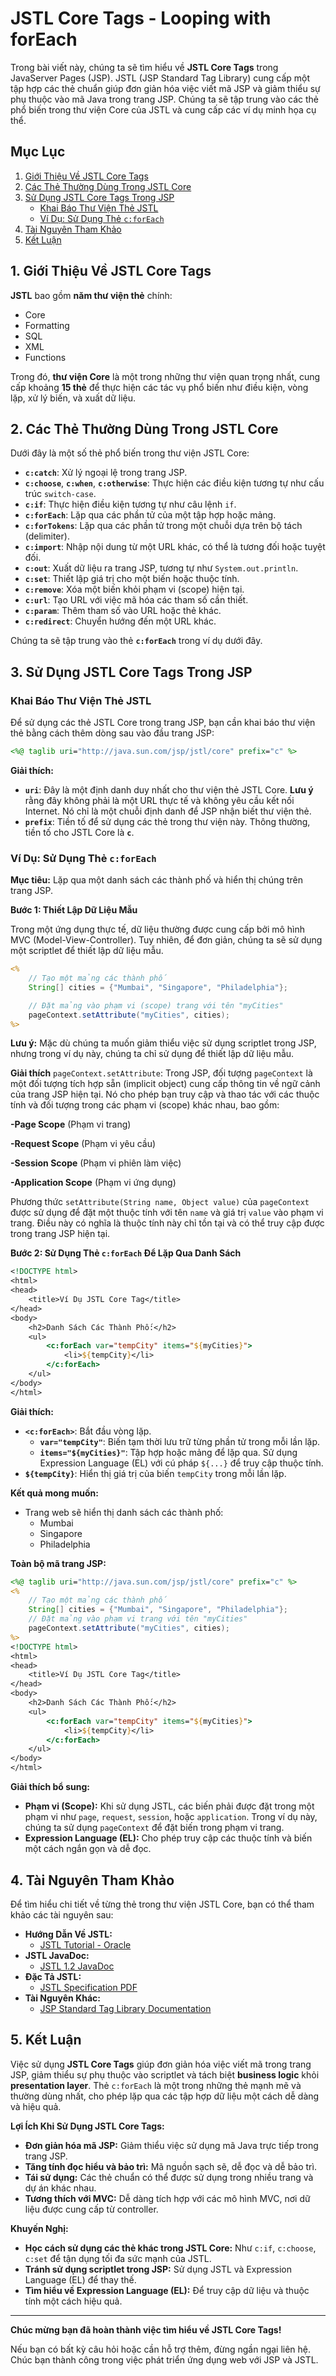 # JSTL Core Tags - Looping with forEach

Trong bài viết này, chúng ta sẽ tìm hiểu về **JSTL Core Tags** trong JavaServer Pages (JSP). JSTL (JSP Standard Tag Library) cung cấp một tập hợp các thẻ chuẩn giúp đơn giản hóa việc viết mã JSP và giảm thiểu sự phụ thuộc vào mã Java trong trang JSP. Chúng ta sẽ tập trung vào các thẻ phổ biến trong thư viện Core của JSTL và cung cấp các ví dụ minh họa cụ thể.

## Mục Lục

1. [Giới Thiệu Về JSTL Core Tags](#gioi-thieu)
2. [Các Thẻ Thường Dùng Trong JSTL Core](#cac-the-thuong-dung)
3. [Sử Dụng JSTL Core Tags Trong JSP](#su-dung-jstl)
   - [Khai Báo Thư Viện Thẻ JSTL](#khai-bao)
   - [Ví Dụ: Sử Dụng Thẻ `c:forEach`](#vi-du-foreach)
4. [Tài Nguyên Tham Khảo](#tai-nguyen)
5. [Kết Luận](#ket-luan)

## 1. Giới Thiệu Về JSTL Core Tags

**JSTL** bao gồm **năm thư viện thẻ** chính:

- Core
- Formatting
- SQL
- XML
- Functions

Trong đó, **thư viện Core** là một trong những thư viện quan trọng nhất, cung cấp khoảng **15 thẻ** để thực hiện các tác vụ phổ biến như điều kiện, vòng lặp, xử lý biến, và xuất dữ liệu.

## 2. Các Thẻ Thường Dùng Trong JSTL Core

Dưới đây là một số thẻ phổ biến trong thư viện JSTL Core:

- **`c:catch`**: Xử lý ngoại lệ trong trang JSP.
- **`c:choose`**, **`c:when`**, **`c:otherwise`**: Thực hiện các điều kiện tương tự như cấu trúc `switch-case`.
- **`c:if`**: Thực hiện điều kiện tương tự như câu lệnh `if`.
- **`c:forEach`**: Lặp qua các phần tử của một tập hợp hoặc mảng.
- **`c:forTokens`**: Lặp qua các phần tử trong một chuỗi dựa trên bộ tách (delimiter).
- **`c:import`**: Nhập nội dung từ một URL khác, có thể là tương đối hoặc tuyệt đối.
- **`c:out`**: Xuất dữ liệu ra trang JSP, tương tự như `System.out.println`.
- **`c:set`**: Thiết lập giá trị cho một biến hoặc thuộc tính.
- **`c:remove`**: Xóa một biến khỏi phạm vi (scope) hiện tại.
- **`c:url`**: Tạo URL với việc mã hóa các tham số cần thiết.
- **`c:param`**: Thêm tham số vào URL hoặc thẻ khác.
- **`c:redirect`**: Chuyển hướng đến một URL khác.

Chúng ta sẽ tập trung vào thẻ **`c:forEach`** trong ví dụ dưới đây.

## 3. Sử Dụng JSTL Core Tags Trong JSP

### Khai Báo Thư Viện Thẻ JSTL

Để sử dụng các thẻ JSTL Core trong trang JSP, bạn cần khai báo thư viện thẻ bằng cách thêm dòng sau vào đầu trang JSP:

```jsp
<%@ taglib uri="http://java.sun.com/jsp/jstl/core" prefix="c" %>
```

**Giải thích:**

- **`uri`**: Đây là một định danh duy nhất cho thư viện thẻ JSTL Core. **Lưu ý** rằng đây không phải là một URL thực tế và không yêu cầu kết nối Internet. Nó chỉ là một chuỗi định danh để JSP nhận biết thư viện thẻ.
- **`prefix`**: Tiền tố để sử dụng các thẻ trong thư viện này. Thông thường, tiền tố cho JSTL Core là **`c`**.

### Ví Dụ: Sử Dụng Thẻ `c:forEach`

**Mục tiêu:** Lặp qua một danh sách các thành phố và hiển thị chúng trên trang JSP.

**Bước 1: Thiết Lập Dữ Liệu Mẫu**

Trong một ứng dụng thực tế, dữ liệu thường được cung cấp bởi mô hình MVC (Model-View-Controller). Tuy nhiên, để đơn giản, chúng ta sẽ sử dụng một scriptlet để thiết lập dữ liệu mẫu.

```jsp
<%
    // Tạo một mảng các thành phố
    String[] cities = {"Mumbai", "Singapore", "Philadelphia"};

    // Đặt mảng vào phạm vi (scope) trang với tên "myCities"
    pageContext.setAttribute("myCities", cities);
%>
```
**Lưu ý:** Mặc dù chúng ta muốn giảm thiểu việc sử dụng scriptlet trong JSP, nhưng trong ví dụ này, chúng ta chỉ sử dụng để thiết lập dữ liệu mẫu.

**Giải thích** `pageContext.setAttribute`: Trong JSP, đối tượng `pageContext` là một đối tượng tích hợp sẵn (implicit object) cung cấp thông tin về ngữ cảnh của trang JSP hiện tại. Nó cho phép bạn truy cập và thao tác với các thuộc tính và đối tượng trong các phạm vi (scope) khác nhau, bao gồm:  

**-Page Scope** (Phạm vi trang)  

**-Request Scope** (Phạm vi yêu cầu)  

**-Session Scope** (Phạm vi phiên làm việc)  

**-Application Scope** (Phạm vi ứng dụng)  

Phương thức `setAttribute(String name, Object value)` của `pageContext` được sử dụng để đặt một thuộc tính với tên `name` và giá trị `value` vào phạm vi trang. Điều này có nghĩa là thuộc tính này chỉ tồn tại và có thể truy cập được trong trang JSP hiện tại.

**Bước 2: Sử Dụng Thẻ `c:forEach` Để Lặp Qua Danh Sách**

```jsp
<!DOCTYPE html>
<html>
<head>
    <title>Ví Dụ JSTL Core Tag</title>
</head>
<body>
    <h2>Danh Sách Các Thành Phố:</h2>
    <ul>
        <c:forEach var="tempCity" items="${myCities}">
            <li>${tempCity}</li>
        </c:forEach>
    </ul>
</body>
</html>
```

**Giải thích:**

- **`<c:forEach>`**: Bắt đầu vòng lặp.
  - **`var="tempCity"`**: Biến tạm thời lưu trữ từng phần tử trong mỗi lần lặp.
  - **`items="${myCities}"`**: Tập hợp hoặc mảng để lặp qua. Sử dụng Expression Language (EL) với cú pháp `${...}` để truy cập thuộc tính.
- **`${tempCity}`**: Hiển thị giá trị của biến `tempCity` trong mỗi lần lặp.

**Kết quả mong muốn:**

- Trang web sẽ hiển thị danh sách các thành phố:
  - Mumbai
  - Singapore
  - Philadelphia

**Toàn bộ mã trang JSP:**

```jsp
<%@ taglib uri="http://java.sun.com/jsp/jstl/core" prefix="c" %>
<%
    // Tạo một mảng các thành phố
    String[] cities = {"Mumbai", "Singapore", "Philadelphia"};
    // Đặt mảng vào phạm vi trang với tên "myCities"
    pageContext.setAttribute("myCities", cities);
%>
<!DOCTYPE html>
<html>
<head>
    <title>Ví Dụ JSTL Core Tag</title>
</head>
<body>
    <h2>Danh Sách Các Thành Phố:</h2>
    <ul>
        <c:forEach var="tempCity" items="${myCities}">
            <li>${tempCity}</li>
        </c:forEach>
    </ul>
</body>
</html>
```

**Giải thích bổ sung:**

- **Phạm vi (Scope):** Khi sử dụng JSTL, các biến phải được đặt trong một phạm vi như `page`, `request`, `session`, hoặc `application`. Trong ví dụ này, chúng ta sử dụng `pageContext` để đặt biến trong phạm vi trang.
- **Expression Language (EL):** Cho phép truy cập các thuộc tính và biến một cách ngắn gọn và dễ đọc.

<a name="tai-nguyen"></a>
## 4. Tài Nguyên Tham Khảo

Để tìm hiểu chi tiết về từng thẻ trong thư viện JSTL Core, bạn có thể tham khảo các tài nguyên sau:

- **Hướng Dẫn Về JSTL:**
  - [JSTL Tutorial - Oracle](https://docs.oracle.com/javaee/5/tutorial/doc/bnakc.html)
- **JSTL JavaDoc:**
  - [JSTL 1.2 JavaDoc](https://javadoc.io/doc/javax.servlet/jstl/1.2/index.html)
- **Đặc Tả JSTL:**
  - [JSTL Specification PDF](https://jcp.org/aboutJava/communityprocess/final/jsr052/index.html)
- **Tài Nguyên Khác:**
  - [JSP Standard Tag Library Documentation](https://javaee.github.io/jstl-api/)

<a name="ket-luan"></a>
## 5. Kết Luận

Việc sử dụng **JSTL Core Tags** giúp đơn giản hóa việc viết mã trong trang JSP, giảm thiểu sự phụ thuộc vào scriptlet và tách biệt **business logic** khỏi **presentation layer**. Thẻ `c:forEach` là một trong những thẻ mạnh mẽ và thường dùng nhất, cho phép lặp qua các tập hợp dữ liệu một cách dễ dàng và hiệu quả.

**Lợi Ích Khi Sử Dụng JSTL Core Tags:**

- **Đơn giản hóa mã JSP:** Giảm thiểu việc sử dụng mã Java trực tiếp trong trang JSP.
- **Tăng tính đọc hiểu và bảo trì:** Mã nguồn sạch sẽ, dễ đọc và dễ bảo trì.
- **Tái sử dụng:** Các thẻ chuẩn có thể được sử dụng trong nhiều trang và dự án khác nhau.
- **Tương thích với MVC:** Dễ dàng tích hợp với các mô hình MVC, nơi dữ liệu được cung cấp từ controller.

**Khuyến Nghị:**

- **Học cách sử dụng các thẻ khác trong JSTL Core:** Như `c:if`, `c:choose`, `c:set` để tận dụng tối đa sức mạnh của JSTL.
- **Tránh sử dụng scriptlet trong JSP:** Sử dụng JSTL và Expression Language (EL) để thay thế.
- **Tìm hiểu về Expression Language (EL):** Để truy cập dữ liệu và thuộc tính một cách hiệu quả.

---

**Chúc mừng bạn đã hoàn thành việc tìm hiểu về JSTL Core Tags!**

Nếu bạn có bất kỳ câu hỏi hoặc cần hỗ trợ thêm, đừng ngần ngại liên hệ. Chúc bạn thành công trong việc phát triển ứng dụng web với JSP và JSTL.
